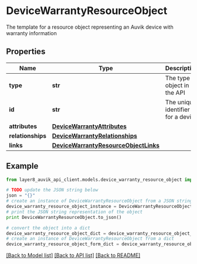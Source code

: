 # DeviceWarrantyResourceObject

The template for a resource object representing an Auvik device with warranty information

## Properties
Name | Type | Description | Notes
------------ | ------------- | ------------- | -------------
**type** | **str** | The type of object in the API | [optional] 
**id** | **str** | The unique identifier for a device | [optional] 
**attributes** | [**DeviceWarrantyAttributes**](DeviceWarrantyAttributes.md) |  | [optional] 
**relationships** | [**DeviceWarrantyRelationships**](DeviceWarrantyRelationships.md) |  | [optional] 
**links** | [**DeviceWarrantyResourceObjectLinks**](DeviceWarrantyResourceObjectLinks.md) |  | [optional] 

## Example

```python
from layer8_auvik_api_client.models.device_warranty_resource_object import DeviceWarrantyResourceObject

# TODO update the JSON string below
json = "{}"
# create an instance of DeviceWarrantyResourceObject from a JSON string
device_warranty_resource_object_instance = DeviceWarrantyResourceObject.from_json(json)
# print the JSON string representation of the object
print DeviceWarrantyResourceObject.to_json()

# convert the object into a dict
device_warranty_resource_object_dict = device_warranty_resource_object_instance.to_dict()
# create an instance of DeviceWarrantyResourceObject from a dict
device_warranty_resource_object_form_dict = device_warranty_resource_object.from_dict(device_warranty_resource_object_dict)
```
[[Back to Model list]](../README.md#documentation-for-models) [[Back to API list]](../README.md#documentation-for-api-endpoints) [[Back to README]](../README.md)


